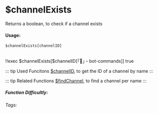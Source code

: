 # $channelExists
Returns a boolean, to check if a channel exists

#### Usage: 
`$channelExists[channelID]`


<br/>
<discord-messages>
	<discord-message :bot="false" role-color="#ffcc9a" author="Member">
		!!exec $channelExists[$channelID[「🤖」・bot-commands]]
	</discord-message>
	<discord-message :bot="true" role-color="#0099ff" author="Custom Command" avatar="https://media.discordapp.net/avatars/725721249652670555/781224f90c3b841ba5b40678e032f74a.webp">
		true
	</discord-message>
</discord-messages>


::: tip Used Funcitons
[$channelID](../Channel/channelID.md), to get the ID of a channel by name
:::

::: tip Related Functions
[$findChannel](../Channel/findChannel.md), to find a channel per name
:::

##### Function Difficultly: <Badge type="tip" text="Easy" vertical="middle" /> 
###### Tags: <Badge type="tip" text="Channel" vertical="middle" /> <Badge type="tip" text="exists" vertical="middle" /> <Badge type="tip" text="check" vertical="middle" /> <Badge type="tip" text="is real" vertical="middle" /> <Badge type="tip" text="server channel" vertical="middle" /> 
